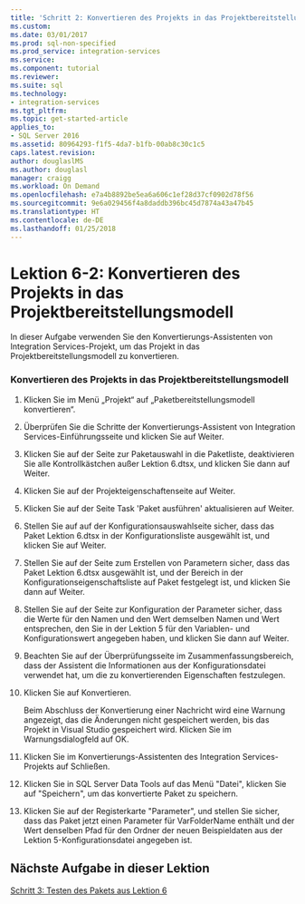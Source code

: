 ```yaml
---
title: 'Schritt 2: Konvertieren des Projekts in das Projektbereitstellungsmodell | Microsoft-Dokumentation'
ms.custom: 
ms.date: 03/01/2017
ms.prod: sql-non-specified
ms.prod_service: integration-services
ms.service: 
ms.component: tutorial
ms.reviewer: 
ms.suite: sql
ms.technology:
- integration-services
ms.tgt_pltfrm: 
ms.topic: get-started-article
applies_to:
- SQL Server 2016
ms.assetid: 80964293-f1f5-4da7-b1fb-00ab8c30c1c5
caps.latest.revision: 
author: douglaslMS
ms.author: douglasl
manager: craigg
ms.workload: On Demand
ms.openlocfilehash: e7a4b8892be5ea6a606c1ef28d37cf0902d78f56
ms.sourcegitcommit: 9e6a029456f4a8daddb396bc45d7874a43a47b45
ms.translationtype: HT
ms.contentlocale: de-DE
ms.lasthandoff: 01/25/2018
---
```

# <a name="lesson-6-2---converting-the-project-to-the-project-deployment-model"></a>Lektion 6-2: Konvertieren des Projekts in das Projektbereitstellungsmodell
In dieser Aufgabe verwenden Sie den Konvertierungs-Assistenten von Integration Services-Projekt, um das Projekt in das Projektbereitstellungsmodell zu konvertieren.  
  
### <a name="converting-the-project-to-the-project-deployment-model"></a>Konvertieren des Projekts in das Projektbereitstellungsmodell  
  
1.  Klicken Sie im Menü „Projekt“ auf „Paketbereitstellungsmodell konvertieren“.  
  
2.  Überprüfen Sie die Schritte der Konvertierungs-Assistent von Integration Services-Einführungsseite und klicken Sie auf Weiter.  
  
3.  Klicken Sie auf der Seite zur Paketauswahl in die Paketliste, deaktivieren Sie alle Kontrollkästchen außer Lektion 6.dtsx, und klicken Sie dann auf Weiter.  
  
4.  Klicken Sie auf der Projekteigenschaftenseite auf Weiter.  
  
5.  Klicken Sie auf der Seite Task 'Paket ausführen' aktualisieren auf Weiter.  
  
6.  Stellen Sie auf auf der Konfigurationsauswahlseite sicher, dass das Paket Lektion 6.dtsx in der Konfigurationsliste ausgewählt ist, und klicken Sie auf Weiter.  
  
7.  Stellen Sie auf der Seite zum Erstellen von Parametern sicher, dass das Paket Lektion 6.dtsx ausgewählt ist, und der Bereich in der Konfigurationseigenschaftsliste auf Paket festgelegt ist, und klicken Sie dann auf Weiter.  
  
8.  Stellen Sie auf der Seite zur Konfiguration der Parameter sicher, dass die Werte für den Namen und den Wert demselben Namen und Wert entsprechen, den Sie in der Lektion 5 für den Variablen- und Konfigurationswert angegeben haben, und klicken Sie dann auf Weiter.  
  
9. Beachten Sie auf der Überprüfungsseite im Zusammenfassungsbereich, dass der Assistent die Informationen aus der Konfigurationsdatei verwendet hat, um die zu konvertierenden Eigenschaften festzulegen.  
  
10. Klicken Sie auf Konvertieren.  
  
    Beim Abschluss der Konvertierung einer Nachricht wird eine Warnung angezeigt, das die Änderungen nicht gespeichert werden, bis das Projekt in Visual Studio gespeichert wird. Klicken Sie im Warnungsdialogfeld auf OK.  
  
11. Klicken Sie im Konvertierungs-Assistenten des Integration Services-Projekts auf Schließen.  
  
12. Klicken Sie in SQL Server Data Tools auf das Menü "Datei", klicken Sie auf "Speichern", um das konvertierte Paket zu speichern.  
  
13. Klicken Sie auf der Registerkarte "Parameter", und stellen Sie sicher, dass das Paket jetzt einen Parameter für VarFolderName enthält und der Wert denselben Pfad für den Ordner der neuen Beispieldaten aus der Lektion 5-Konfigurationsdatei angegeben ist.  
  
## <a name="next-task-in-lesson"></a>Nächste Aufgabe in dieser Lektion  
[Schritt 3: Testen des Pakets aus Lektion 6](../integration-services/lesson-6-3-testing-the-lesson-6-package.md)  
  
  
  
